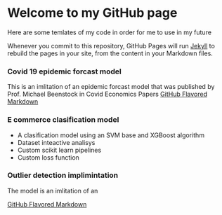 # Welcome to my GitHub page
Here are some temlates of my code in order for me to use in my future 

Whenever you commit to this repository, GitHub Pages will run [Jekyll](https://jekyllrb.com/) to rebuild the pages in your site, from the content in your Markdown files.

### Covid 19 epidemic forcast model
This is an imlitation of an epidemic forcast model that was published 
by Prof. Michael Beenstock in Covid Economics Papers [GitHub Flavored Markdown](https://cepr.org/content/covid-economics-vetted-and-real-time-papers-0)

### E commerce clasification model
- A clasification model using an SVM base and XGBoost algorithm
- Dataset inteactive analisys
- Custom scikit learn pipelines
- Custom loss function 

### Outlier detection implimintation
The model is an imlitation of an 

[GitHub Flavored Markdown](https://towardsdatascience.com/publish-data-science-articles-to-the-web-using-jupyter-github-and-kyso-3721b8336946)
